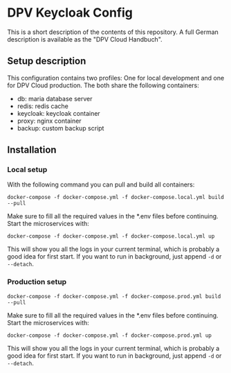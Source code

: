 # DPV Keycloak Config

This is a short description of the contents of this repository. A full German description is
available as the "DPV Cloud Handbuch".

## Setup description
This configuration contains two profiles: One for local development and one for DPV Cloud
production. The both share the following containers:

- db: maria database server
- redis: redis cache
- keycloak: keycloak container
- proxy: nginx container
- backup: custom backup script

## Installation

### Local setup
With the following command you can pull and build all containers:
```
docker-compose -f docker-compose.yml -f docker-compose.local.yml build --pull
```
Make sure to fill all the required values in the *.env files before continuing.
Start the microservices with:
```
docker-compose -f docker-compose.yml -f docker-compose.local.yml up
```
This will show you all the logs in your current terminal, which is probably a good
idea for first start. If you want to run in background, just append `-d` or `--detach`.

### Production setup
```
docker-compose -f docker-compose.yml -f docker-compose.prod.yml build --pull
```
Make sure to fill all the required values in the *.env files before continuing.
Start the microservices with:
```
docker-compose -f docker-compose.yml -f docker-compose.prod.yml up
```
This will show you all the logs in your current terminal, which is probably a good
idea for first start. If you want to run in background, just append `-d` or `--detach`.
